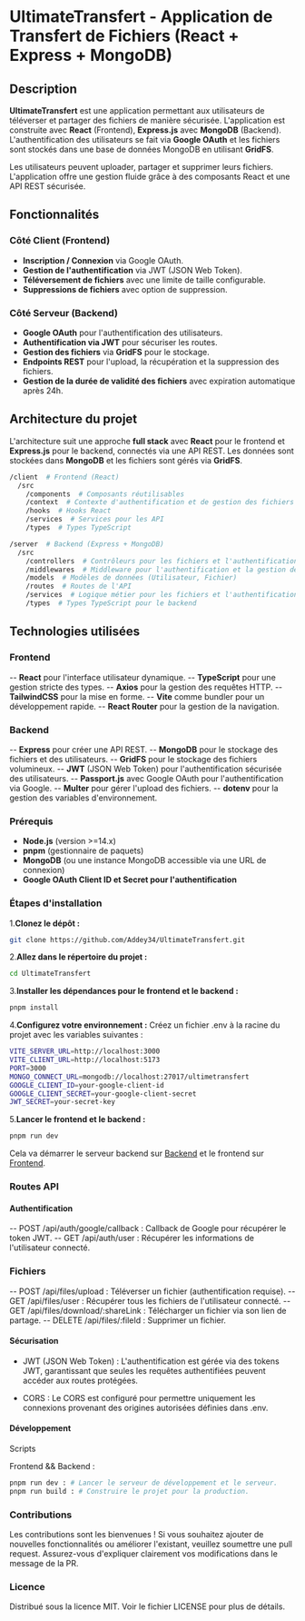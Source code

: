 # UltimateTransfert - Application de Transfert de Fichiers (React + Express + MongoDB)

## Description

**UltimateTransfert** est une application permettant aux utilisateurs de téléverser et partager des fichiers de manière sécurisée. L'application est construite avec **React** (Frontend), **Express.js** avec **MongoDB** (Backend). L'authentification des utilisateurs se fait via **Google OAuth** et les fichiers sont stockés dans une base de données MongoDB en utilisant **GridFS**.

Les utilisateurs peuvent uploader, partager et supprimer leurs fichiers. L'application offre une gestion fluide grâce à des composants React et une API REST sécurisée.

## Fonctionnalités

### Côté Client (Frontend)

- **Inscription / Connexion** via Google OAuth.
- **Gestion de l'authentification** via JWT (JSON Web Token).
- **Téléversement de fichiers** avec une limite de taille configurable.
- **Suppressions de fichiers** avec option de suppression.

### Côté Serveur (Backend)

- **Google OAuth** pour l'authentification des utilisateurs.
- **Authentification via JWT** pour sécuriser les routes.
- **Gestion des fichiers** via **GridFS** pour le stockage.
- **Endpoints REST** pour l'upload, la récupération et la suppression des fichiers.
- **Gestion de la durée de validité des fichiers** avec expiration automatique après 24h.

## Architecture du projet

L'architecture suit une approche **full stack** avec **React** pour le frontend et **Express.js** pour le backend, connectés via une API REST. Les données sont stockées dans **MongoDB** et les fichiers sont gérés via **GridFS**.

```bash
/client  # Frontend (React)
  /src
    /components  # Composants réutilisables
    /context  # Contexte d'authentification et de gestion des fichiers
    /hooks  # Hooks React
    /services  # Services pour les API
    /types  # Types TypeScript

/server  # Backend (Express + MongoDB)
  /src
    /controllers  # Contrôleurs pour les fichiers et l'authentification
    /middlewares  # Middleware pour l'authentification et la gestion des erreurs
    /models  # Modèles de données (Utilisateur, Fichier)
    /routes  # Routes de l'API
    /services  # Logique métier pour les fichiers et l'authentification
    /types  # Types TypeScript pour le backend
```

## Technologies utilisées

### Frontend

-- **React** pour l'interface utilisateur dynamique.
-- **TypeScript** pour une gestion stricte des types.
-- **Axios** pour la gestion des requêtes HTTP.
-- **TailwindCSS** pour la mise en forme.
-- **Vite** comme bundler pour un développement rapide.
-- **React Router** pour la gestion de la navigation.

### Backend

-- **Express** pour créer une API REST.
-- **MongoDB** pour le stockage des fichiers et des utilisateurs.
-- **GridFS** pour le stockage des fichiers volumineux.
-- **JWT** (JSON Web Token) pour l'authentification sécurisée des utilisateurs.
-- **Passport.js** avec Google OAuth pour l'authentification via Google.
-- **Multer** pour gérer l'upload des fichiers.
-- **dotenv** pour la gestion des variables d'environnement.

### Prérequis

- **Node.js** (version >=14.x)
- **pnpm** (gestionnaire de paquets)
- **MongoDB** (ou une instance MongoDB accessible via une URL de connexion)
- **Google OAuth Client ID et Secret pour l'authentification**

### Étapes d'installation

1.**Clonez le dépôt :**

```bash
git clone https://github.com/Addey34/UltimateTransfert.git
```

2.**Allez dans le répertoire du projet :**

```bash
cd UltimateTransfert
```

3.**Installer les dépendances pour le frontend et le backend :**

```bash
pnpm install
```

4.**Configurez votre environnement :**
Créez un fichier .env à la racine du projet avec les variables suivantes :

```bash
VITE_SERVER_URL=http://localhost:3000
VITE_CLIENT_URL=http://localhost:5173
PORT=3000
MONGO_CONNECT_URL=mongodb://localhost:27017/ultimetransfert
GOOGLE_CLIENT_ID=your-google-client-id
GOOGLE_CLIENT_SECRET=your-google-client-secret
JWT_SECRET=your-secret-key
```

5.**Lancer le frontend et le backend :**

```bash
pnpm run dev
```

Cela va démarrer le serveur backend sur [Backend](http://localhost:3000) et le frontend sur [Frontend](http://localhost:5173).

### Routes API

#### Authentification

-- POST /api/auth/google/callback : Callback de Google pour récupérer le token JWT.
-- GET /api/auth/user : Récupérer les informations de l'utilisateur connecté.

### Fichiers

-- POST /api/files/upload : Téléverser un fichier (authentification requise).
-- GET /api/files/user : Récupérer tous les fichiers de l'utilisateur connecté.
-- GET /api/files/download/:shareLink : Télécharger un fichier via son lien de partage.
-- DELETE /api/files/:fileId : Supprimer un fichier.

#### Sécurisation

- JWT (JSON Web Token) : L'authentification est gérée via des tokens JWT, garantissant que seules les requêtes authentifiées peuvent accéder aux routes protégées.

- CORS : Le CORS est configuré pour permettre uniquement les connexions provenant des origines autorisées définies dans .env.

#### Développement

Scripts

Frontend && Backend :

```bash
pnpm run dev : # Lancer le serveur de développement et le serveur.
pnpm run build : # Construire le projet pour la production.
```

### Contributions

Les contributions sont les bienvenues ! Si vous souhaitez ajouter de nouvelles fonctionnalités ou améliorer l'existant, veuillez soumettre une pull request. Assurez-vous d'expliquer clairement vos modifications dans le message de la PR.

### Licence

Distribué sous la licence MIT. Voir le fichier LICENSE pour plus de détails.
